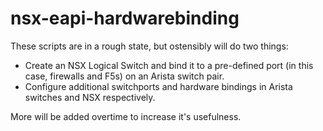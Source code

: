 # nsx-eapi-hardwarebinding

These scripts are in a rough state, but ostensibly will do two things:

- Create an NSX Logical Switch and bind it to a pre-defined port (in this case, firewalls and F5s) on an Arista switch pair.
- Configure additional switchports and hardware bindings in Arista switches and NSX respectively.

More will be added overtime to increase it's usefulness.